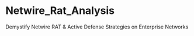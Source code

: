 # Netwire_Rat_Analysis
Demystify Netwire RAT &amp; Active Defense Strategies on Enterprise Networks
